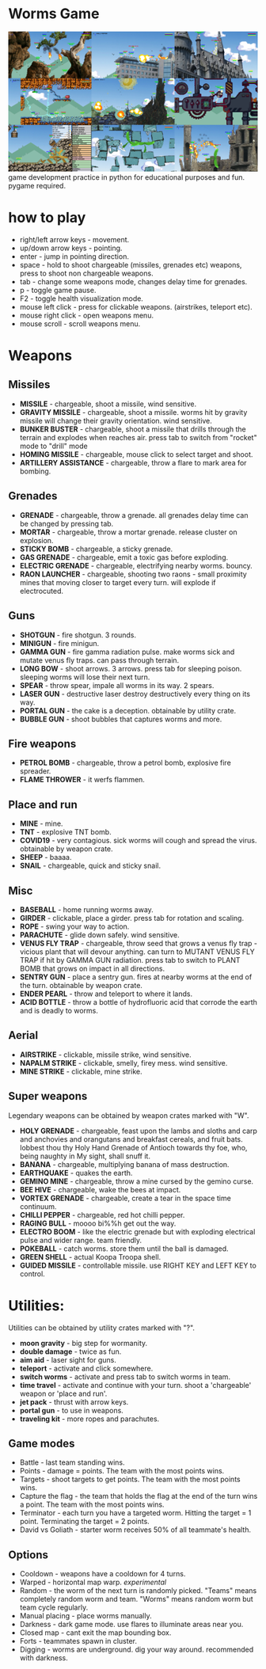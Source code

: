 # Worms Game
![Alt text](wormsShoot.png?raw=true "Worms")
game development practice in python for educational purposes and fun. pygame required.

# how to play
- right/left arrow keys - movement.
- up/down arrow keys - pointing.
- enter - jump in pointing direction.
- space - hold to shoot chargeable (missiles, grenades etc) weapons, press to shoot non chargeable weapons.
- tab - change some weapons mode, changes delay time for grenades.
- p - toggle game pause.
- F2 - toggle health visualization mode.
- mouse left click - press for clickable weapons. (airstrikes, teleport etc).
- mouse right click - open weapons menu.
- mouse scroll - scroll weapons menu.

# Weapons
## Missiles
- **MISSILE** - chargeable, shoot a missile, wind sensitive.
- **GRAVITY MISSILE** - chargeable, shoot a missile. worms hit by gravity missile will change their gravity orientation. wind sensitive.
- **BUNKER BUSTER** - chargeable, shoot a missile that drills through the terrain and explodes when reaches air. press tab to switch from "rocket" mode to "drill" mode
- **HOMING MISSILE** - chargeable, mouse click to select target and shoot.
- **ARTILLERY ASSISTANCE** - chargeable, throw a flare to mark area for bombing.

## Grenades
- **GRENADE** - chargeable, throw a grenade. all grenades delay time can be changed by pressing tab.
- **MORTAR** - chargeable, throw a mortar grenade. release cluster on explosion.
- **STICKY BOMB** - chargeable, a sticky grenade.
- **GAS GRENADE** - chargeable, emit a toxic gas before exploding.
- **ELECTRIC GRENADE** - chargeable, electrifying nearby worms. bouncy.
- **RAON LAUNCHER** - chargeable, shooting two raons - small proximity mines that moving closer to target every turn. will explode if electrocuted.

## Guns
- **SHOTGUN** - fire shotgun. 3 rounds.
- **MINIGUN** - fire minigun.
- **GAMMA GUN** - fire gamma radiation pulse. make worms sick and mutate venus fly traps. can pass through terrain.
- **LONG BOW** - shoot arrows. 3 arrows. press tab for sleeping poison. sleeping worms will lose their next turn.
- **SPEAR** - throw spear, impale all worms in its way. 2 spears.
- **LASER GUN** - destructive laser destroy destructively every thing on its way.
- **PORTAL GUN** - the cake is a deception. obtainable by utility crate.
- **BUBBLE GUN** - shoot bubbles that captures worms and more.

## Fire weapons
- **PETROL BOMB** - chargeable, throw a petrol bomb, explosive fire spreader.
- **FLAME THROWER** - it werfs flammen.

## Place and run

- **MINE** - mine.
- **TNT** - explosive TNT bomb.
- **COVID19** - very contagious. sick worms will cough and spread the virus. obtainable by weapon crate.
- **SHEEP** - baaaa.
- **SNAIL** - chargeable, quick  and sticky snail.

## Misc

- **BASEBALL** - home running worms away.
- **GIRDER** - clickable, place a girder. press tab for rotation and scaling.
- **ROPE** - swing your way to action.
- **PARACHUTE** - glide down safely. wind sensitive.
- **VENUS FLY TRAP** - chargeable, throw seed that grows a venus fly trap - vicious plant that will devour anything. can turn to MUTANT VENUS FLY TRAP if hit by GAMMA GUN radiation. press tab to switch to PLANT BOMB that grows on impact in all directions.
- **SENTRY GUN** - place a sentry gun. fires at nearby worms at the end of the turn. obtainable by weapon crate.
- **ENDER PEARL** - throw and teleport to where it lands.
- **ACID BOTTLE** - throw a bottle of hydrofluoric acid that corrode the earth and is deadly to worms.

## Aerial
- **AIRSTRIKE** - clickable, missile strike, wind sensitive.
- **NAPALM STRIKE** - clickable, smelly, firey mess. wind sensitive.
- **MINE STRIKE** - clickable, mine strike.

## Super weapons
 Legendary weapons can be obtained by weapon crates marked with "W".
- **HOLY GRENADE** - chargeable, feast upon the lambs and sloths and carp and anchovies and orangutans and breakfast cereals, and fruit bats. lobbest thou thy Holy Hand Grenade of Antioch towards thy foe, who, being naughty in My sight, shall snuff it.
- **BANANA** - chargeable, multiplying banana of mass destruction.
- **EARTHQUAKE** - quakes the earth.
- **GEMINO MINE** - chargeable, throw a mine cursed by the gemino curse.
- **BEE HIVE** - chargeable, wake the bees at impact.
- **VORTEX GRENADE** - chargeable, create a tear in the space time continuum.
- **CHILLI PEPPER** - chargeable, red hot chilli pepper.
- **RAGING BULL** - moooo bi%%h get out the way.
- **ELECTRO BOOM** - like the electric grenade but with exploding electrical pulse and wider range. team friendly.
- **POKEBALL** - catch worms. store them until the ball is damaged.
- **GREEN SHELL** - actual Koopa Troopa shell.
- **GUIDED MISSILE** - controllable missile. use RIGHT KEY and LEFT KEY to control.

# Utilities:
 Utilities can be obtained by utility crates marked with "?".
- **moon gravity** - big step for wormanity.
- **double damage** - twice as fun.
- **aim aid** - laser sight for guns.
- **teleport** - activate and click somewhere.
- **switch worms** - activate and press tab to switch worms in team.
- **time travel** - activate and continue with your turn. shoot a 'chargeable' weapon or 'place and run'. 
- **jet pack** - thrust with arrow keys.
- **portal gun** - to use in weapons.
- **traveling kit** - more ropes and parachutes.

## Game modes

- Battle - last team standing wins.
- Points - damage = points. The team with the most points wins.
- Targets - shoot targets to get points. The team with the most points wins.
- Capture the flag - the team that holds the flag at the end of the turn wins a point. The team with the most points wins.
- Terminator - each turn you have a targeted worm. Hitting the target = 1 point. Terminating the target = 2 points.
- David vs Goliath - starter worm receives 50% of all teammate's health.

## Options

- Cooldown - weapons have a cooldown for 4 turns.
- Warped - horizontal map warp. *experimental*
- Random - the worm of the next turn is randomly picked. "Teams" means completely random worm and team. "Worms" means random worm but team cycle regularly.
- Manual placing - place worms manually.
- Darkness - dark game mode. use flares to illuminate areas near you.
- Closed map - cant exit the map bounding box.
- Forts - teammates spawn in cluster.
- Digging - worms are underground. dig your way around. recommended with darkness.

